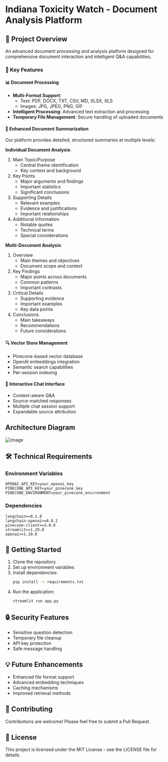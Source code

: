 # Indiana Toxicity Watch - Document Analysis Platform

## 🎯 Project Overview
An advanced document processing and analysis platform designed for comprehensive document interaction and intelligent Q&A capabilities.

### 🌟 Key Features

#### 📊 Document Processing
- **Multi-Format Support**:
  - Text: PDF, DOCX, TXT, CSV, MD, XLSX, XLS
  - Images: JPG, JPEG, PNG, GIF
- **Intelligent Processing**: Advanced text extraction and processing
- **Temporary File Management**: Secure handling of uploaded documents

#### 📝 Enhanced Document Summarization
Our platform provides detailed, structured summaries at multiple levels:

**Individual Document Analysis**:
1. Main Topic/Purpose
   - Central theme identification
   - Key context and background
2. Key Points
   - Major arguments and findings
   - Important statistics
   - Significant conclusions
3. Supporting Details
   - Relevant examples
   - Evidence and justifications
   - Important relationships
4. Additional Information
   - Notable quotes
   - Technical terms
   - Special considerations

**Multi-Document Analysis**:
1. Overview
   - Main themes and objectives
   - Document scope and context
2. Key Findings
   - Major points across documents
   - Common patterns
   - Important contrasts
3. Critical Details
   - Supporting evidence
   - Important examples
   - Key data points
4. Conclusions
   - Main takeaways
   - Recommendations
   - Future considerations

#### 🔍 Vector Store Management
- Pinecone-based vector database
- OpenAI embeddings integration
- Semantic search capabilities
- Per-session indexing

#### 💬 Interactive Chat Interface
- Context-aware Q&A
- Source-matched responses
- Multiple chat session support
- Expandable source attribution

## Architecture Diagram
![image](https://github.com/user-attachments/assets/0a74e06e-ac2c-46f0-8309-a5f02e52a786)


## 🛠️ Technical Requirements

### Environment Variables
```
OPENAI_API_KEY=your_openai_key
PINECONE_API_KEY=your_pinecone_key
PINECONE_ENVIRONMENT=your_pinecone_environment
```

### Dependencies
```
langchain>=0.1.0
langchain-openai>=0.0.2
pinecone-client>=3.0.0
streamlit>=1.29.0
openai>=1.10.0
```

## 🚀 Getting Started

1. Clone the repository
2. Set up environment variables
3. Install dependencies:
   ```bash
   pip install -r requirements.txt
   ```
4. Run the application:
   ```bash
   streamlit run app.py
   ```

## 🔒 Security Features
- Sensitive question detection
- Temporary file cleanup
- API key protection
- Safe message handling

## 💡 Future Enhancements
- Enhanced file format support
- Advanced embedding techniques
- Caching mechanisms
- Improved retrieval methods

## 🤝 Contributing
Contributions are welcome! Please feel free to submit a Pull Request.

## 📄 License
This project is licensed under the MIT License - see the LICENSE file for details.
